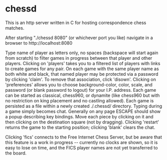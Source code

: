 # chessd
This is an http server written in C for hosting correspondence chess matches.

After starting "./chessd 8080" (or whichever port you like) navigate in a browser to http://localhost:8080

Type name of player as letters only, no spaces (backspace will start again from scratch) to filter games in progress between that player and other players.
Clicking on 'players' takes you to a filtered list of players with links to create games for any pair.
On each game with the same player name as both white and black, that named player may be protected via a password by clicking 'claim'.
To remove that association, click 'disown'.
Clicking on 'preferences' allows you to choose background-color, color, scale, and password (or blank password to logout) for your I.P. address.
Each game can be started as classical, chess960, or dynamite (like chess960 but with no restriction on king placement and no castling allowed).
Each game is persisted as a file within a newly created ./.chessd/ directory.
Typing during a game simply becomes chat.
Generally on any page ESCAPE should show a popup describing key bindings.
Move each piece by clicking on it and then clicking on the destination square (not by dragging).
Clicking 'restart' returns the game to the starting position; clicking 'blank' clears the chat.


Clicking 'fics' connects to the Free Internet Chess Server, but be aware that this feature is a work in progress -- currently no clocks are shown, so it is easy to lose on time, and the FICS player names are not yet transferred to the board.
